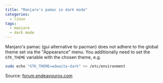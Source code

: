 ```yaml
---
title: "Manjaro's pamac in dark mode"
categories:
  - linux
tags:
  - manjaro
  - dark mode
---
```


Manjaro's pamac (gui alternative to pacman) does not adhere to the global theme set via the "Appearance" menu.
You additionally need to set the `GTK_THEME` variable with the chosen theme, e.g.
```bash
sudo echo "GTK_THEME=adwaita-dark" >> /etc/environment
```

Source: [forum.endeavouros.com](https://forum.endeavouros.com/t/pamac-in-dark-mode-in-xfce/47877)

